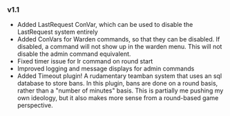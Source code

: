 ### v1.1
- Added LastRequest ConVar, which can be used to disable the LastRequest system entirely
- Added ConVars for Warden commands, so that they can be disabled. If disabled, a command will not show up in the warden menu. This will not disable the admin command equivalent.
- Fixed timer issue for lr command on round start
- Improved logging and message displays for admin commands
- Added Timeout plugin! A rudamentary teamban system that uses an sql database to store bans. In this plugin, bans are done on a round basis, rather than a "number of minutes" basis. This is partially me pushing my own ideology, but it also makes more sense from a round-based game perspective.
